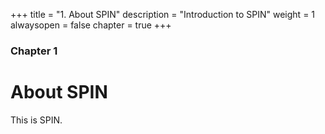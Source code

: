 +++
title = "1. About SPIN"
description = "Introduction to SPIN"
weight = 1
alwaysopen = false
chapter = true
+++

### Chapter 1

# About SPIN

This is SPIN.
